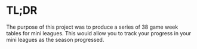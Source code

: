 # TL;DR

The purpose of this project was to produce a series of 38 game week tables for mini leagues. This would allow you to track your progress in your mini
leagues as the season progressed.